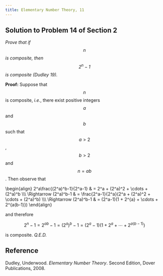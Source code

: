 ```yaml
---
title: Elementary Number Theory, 11
---
```


## Solution to Problem 14 of Section 2

*Prove that if $$n$$ is composite, then $$2^n-1$$ is composite (Dudley 19).*

**Proof:** Suppose that $$n$$ is composite, *i.e.*, there exist positive integers $$a$$ and $$b$$ such that $$a \gt 2$$, $$b \gt 2$$ and $$n = ab$$. Then observe that 

\begin{align}
2^a\frac{(2^a)^b-1}{2^a-1} & = 2^a + (2^a)^2 + \cdots + (2^a)^b  \\\\\\
\Rightarrow (2^a)^b-1 & = \frac{2^a-1}{2^a}(2^a + (2^a)^2 + \cdots + (2^a)^b) \\\\\\
\Rightarrow (2^a)^b-1 & = (2^a-1)(1 + 2^{a} + \cdots + 2^{a(b-1)})
\end{align}

and therefore

$$2^n-1 = 2^{ab}-1 = (2^a)^b-1 = (2^a-1)(1 + 2^{a} + \cdots + 2^{a(b-1)})$$

is composite. *Q.E.D.*

## Reference

Dudley, Underwood. *Elementary Number Theory*. Second Edition, Dover Publications, 2008.
